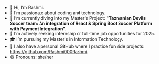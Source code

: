- 👋 Hi, I’m Rashmi.
- 👀 I’m passionate about coding and technology.
- 🌱 I’m currently diving into my Master's Project: **"Tazmanian Devils Soccer team: An integration of React & Spring Boot Soccer Platform with Payment Integration"**.
- 💼 I’m actively seeking internship or full-time job opportunities for 2025.
- 🎓 I’m pursuing my Master's in Information Technology.
- 🔗 I also have a personal GitHub where I practice fun side projects: https://github.com/Rashmi000Rashmi.
- 😄 Pronouns: she/her
